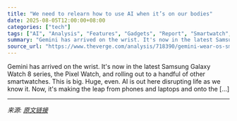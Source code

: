 ```yaml
---
title: "We need to relearn how to use AI when it’s on our bodies"
date: 2025-08-05T12:00:00+08:00
categories: ["tech"]
tags: ["AI", "Analysis", "Features", "Gadgets", "Report", "Smartwatch", "Tech", "Wearable"]
summary: "Gemini has arrived on the wrist. It's now in the latest Samsung Galaxy Watch 8 series, the Pixel Watch, and rolling out to a handful of other smartwatches. This is big. Huge, even. AI is out here disr"
source_url: "https://www.theverge.com/analysis/718390/gemini-wear-os-smartwatches-ai"
---
```


Gemini has arrived on the wrist. It's now in the latest Samsung Galaxy Watch 8 series, the Pixel Watch, and rolling out to a handful of other smartwatches. This is big. Huge, even. AI is out here disrupting life as we know it. Now, it's making the leap from phones and laptops and onto the [&#8230;]

---

*来源: [原文链接](https://www.theverge.com/analysis/718390/gemini-wear-os-smartwatches-ai)*
